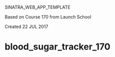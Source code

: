 SINATRA_WEB_APP_TEMPLATE

Based on Course 170 from Launch School

Created 22 JUL 2017
# blood_sugar_tracker_170

